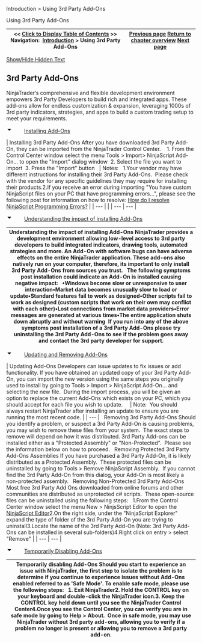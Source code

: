 ﻿


Introduction \> Using 3rd Party Add\-Ons






















Using 3rd Party Add\-Ons







| \<\< [Click to Display Table of Contents](using_3rd_party_add-ons.md) \>\> **Navigation:**     [Introduction](introduction-1.md) \> Using 3rd Party Add\-Ons | [Previous page](learning_to_use_ninjatrader-1.md) [Return to chapter overview](introduction-1.md) [Next page](configuration-1.md) |
| --- | --- |




[Show/Hide Hidden Text](javascript:HMToggleExpandAll(!HMAnyToggleOpen()) "Click to open/close expanding sections")









## 3rd Party Add\-Ons


NinjaTrader’s comprehensive and flexible development environment empowers 3rd Party Developers to build rich and integrated apps. These add\-ons allow for endless customization \& expansion, leveraging 1000s of 3rd party indicators, strategies, and apps to build a custom trading setup to meet your requirements.


![tog_minus](tog_minus-1.gif)        [Installing Add\-Ons](javascript:HMToggle('toggle','InstallingAdd-Ons','InstallingAdd-Ons_ICON'))




| Installing 3rd Party Add\-Ons After you have downloaded 3rd Party Add\-On, they can be imported from the NinjaTrader Control Center.     1\. From the Control Center window select the menu Tools \> Import\> NinjaScript Add\-On... to open the "Import" dialog window   2\. Select the file you want to import   3\. Press the "Import" button     | Notes:   1\.Your vendor may have different instructions for installing their 3rd Party Add\-Ons.  Please check with the vendor for any specific guidelines they may require for installing their products.2\.If you receive an error during importing "You have custom NinjaScript files on your PC that have programming errors...", please see the following post for information on how to resolve: [How do I resolve NinjaScript Programming Errors?](how_do_i_resolve_ninjascript_p-1.md) | | --- | |
| --- | --- |



![tog_minus](tog_minus-1.gif)        [Understanding the impact of installing Add\-Ons](javascript:HMToggle('toggle','UnderstandingTheImpactOfInstallingAdd-Ons','UnderstandingTheImpactOfInstallingAdd-Ons_ICON'))




| Understanding the impact of installing Add\-Ons NinjaTrader provides a development environment allowing low\-level access to 3rd party developers to build integrated indicators, drawing tools, automated strategies and more. An Add\-On with software bugs can have adverse effects on the entire NinjaTrader application. These add\-ons also natively run on your computer, therefore, its important to only install 3rd Party Add\-Ons from sources you trust.    The following symptoms post installation could indicate an Add\-On is installed causing negative impact:    •Windows become slow or unresponsive to user interaction•Market data becomes unusually slow to load or update•Standard features fail to work as designed•Other scripts fail to work as designed (custom scripts that work on their own may conflict with each other)•Lost connections from market data providers•Error messages are generated at various times•The entire application shuts down abruptly and without warning  If you run into any of the above symptoms post installation of a 3rd Party Add\-Ons please try uninstalling the 3rd Party Add\-Ons to see if the problem goes away and contact the 3rd party developer for support. |
| --- |



![tog_minus](tog_minus-1.gif)        [Updating and Removing Add\-Ons](javascript:HMToggle('toggle','UpdatingAndRemovingAdd-Ons','UpdatingAndRemovingAdd-Ons_ICON'))




| Updating Add\-Ons Developers can issue updates to fix issues or add functionality. If you have obtained an updated copy of your 3rd Party Add\-On, you can import the new version using the same steps you originally used to install by going to Tools \> Import \> NinjaScript Add\-On... and selecting the new file.  During the import process, you will be given an option to replace the current Add\-Ons which exists on your PC, which you should accept for each file you wish to update.       | Note:  You should always restart NinjaTrader after installing an update to ensure you are running the most recent code. | | --- |      Removing 3rd Party Add\-Ons Should you identify a problem, or suspect a 3rd Party Add\-On is causing problems, you may wish to remove these files from your system.  The exact steps to remove will depend on how it was distributed. 3rd Party Add\-ons can be installed either as a "Protected Assembly" or "Non\-Protected".  Please see the information below on how to proceed.   Removing Protected 3rd Party Add\-Ons Assemblies If you have purchased a 3rd Party Add\-On, it is likely distributed as a Protected Assembly.  These protected files can be uninstalled by going to Tools \> Remove NinjaScript Assembly.  If you cannot find the 3rd Party Add\-On from this dialog, your Add\-On is most likely a non\-protected assembly.   Removing Non\-Protected 3rd Party Add\-Ons Most free 3rd Party Add Ons downloaded from online forums and other communities are distributed as unprotected c\# scripts.  These open\-source files can be uninstalled using the following steps:   1\.From the Control Center window select the menu New \> NinjsScript Editor to open the [NinjaScript Editor](editor-1.md)2\.On the right side, under the "NinjaScript Explorer" expand the type of folder of the 3rd Party Add\-On you are trying to uninstall3\.Locate the name of the 3rd Party Add\-On (Note: 3rd Party Add\-Ons can be installed in several sub\-folders)4\.Right click on entry \> select "Remove" |
| --- | --- |



![tog_minus](tog_minus-1.gif)        [Temporarily Disabling Add\-Ons](javascript:HMToggle('toggle','TemporarilyDisablingAdd-Ons','TemporarilyDisablingAdd-Ons_ICON'))




| Temporarily disabling Add\-Ons Should you start to experience an issue with NinjaTrader, the first step to isolate the problem is to determine if you continue to experience issues without Add\-Ons enabled referred to as 'Safe Mode'. To enable safe mode, please use the following steps:   1\. Exit NinjaTrader2\. Hold the CONTROL key on your keyboard and double\-click the NinjaTrader icon.3\. Keep the CONTROL key held down until you see the NinjaTrader Control Center4\.Once you see the Control Center, you can verify you are in safe mode by going to Help \> About.  Once in safe mode, you may use NinjaTrader without 3rd party add\-ons, allowing you to verify if a problem no longer is present or allowing you to remove a 3rd party add\-on. |
| --- |










